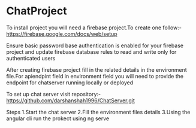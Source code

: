 # ChatProject

To install project you will need a firebase project.To create one follow:-https://firebase.google.com/docs/web/setup

Ensure basic password base authentication is enabled for your firebase project and update firebase  database rules to read and write only for authenticated users

After creating firebase project fill in the related details in the environment file.For apiendpint field in environment field you will need to provide the endpoint for chatserver running locally or deployed

To set up chat server visit repository:-https://github.com/darshanshah1996/ChatServer.git

Steps
1.Start the chat server
2.Fill the environment files details
3.Using the angular cli run the  prokect using ng serve



